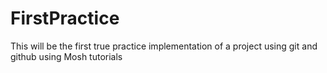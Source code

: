 # FirstPractice
This will be the first true practice implementation of a project using git and github using Mosh tutorials 
